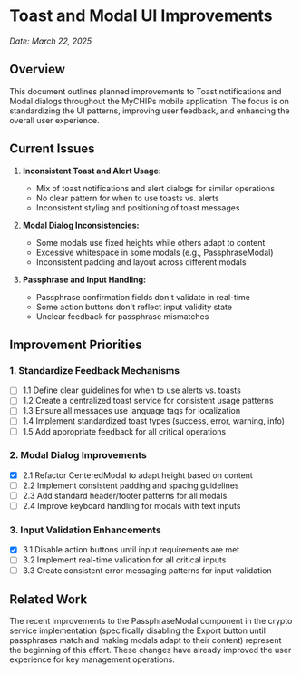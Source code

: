 # Toast and Modal UI Improvements

*Date: March 22, 2025*

## Overview

This document outlines planned improvements to Toast notifications and Modal dialogs throughout the MyCHIPs mobile application. The focus is on standardizing the UI patterns, improving user feedback, and enhancing the overall user experience.

## Current Issues

1. **Inconsistent Toast and Alert Usage:**
   - Mix of toast notifications and alert dialogs for similar operations
   - No clear pattern for when to use toasts vs. alerts
   - Inconsistent styling and positioning of toast messages

2. **Modal Dialog Inconsistencies:**
   - Some modals use fixed heights while others adapt to content
   - Excessive whitespace in some modals (e.g., PassphraseModal)
   - Inconsistent padding and layout across different modals

3. **Passphrase and Input Handling:**
   - Passphrase confirmation fields don't validate in real-time
   - Some action buttons don't reflect input validity state
   - Unclear feedback for passphrase mismatches

## Improvement Priorities

### 1. Standardize Feedback Mechanisms

- [ ] 1.1 Define clear guidelines for when to use alerts vs. toasts
- [ ] 1.2 Create a centralized toast service for consistent usage patterns
- [ ] 1.3 Ensure all messages use language tags for localization
- [ ] 1.4 Implement standardized toast types (success, error, warning, info)
- [ ] 1.5 Add appropriate feedback for all critical operations

### 2. Modal Dialog Improvements

- [x] 2.1 Refactor CenteredModal to adapt height based on content
- [ ] 2.2 Implement consistent padding and spacing guidelines
- [ ] 2.3 Add standard header/footer patterns for all modals
- [ ] 2.4 Improve keyboard handling for modals with text inputs

### 3. Input Validation Enhancements

- [x] 3.1 Disable action buttons until input requirements are met
- [ ] 3.2 Implement real-time validation for all critical inputs
- [ ] 3.3 Create consistent error messaging patterns for input validation

## Related Work

The recent improvements to the PassphraseModal component in the crypto service implementation (specifically disabling the Export button until passphrases match and making modals adapt to their content) represent the beginning of this effort. These changes have already improved the user experience for key management operations.
